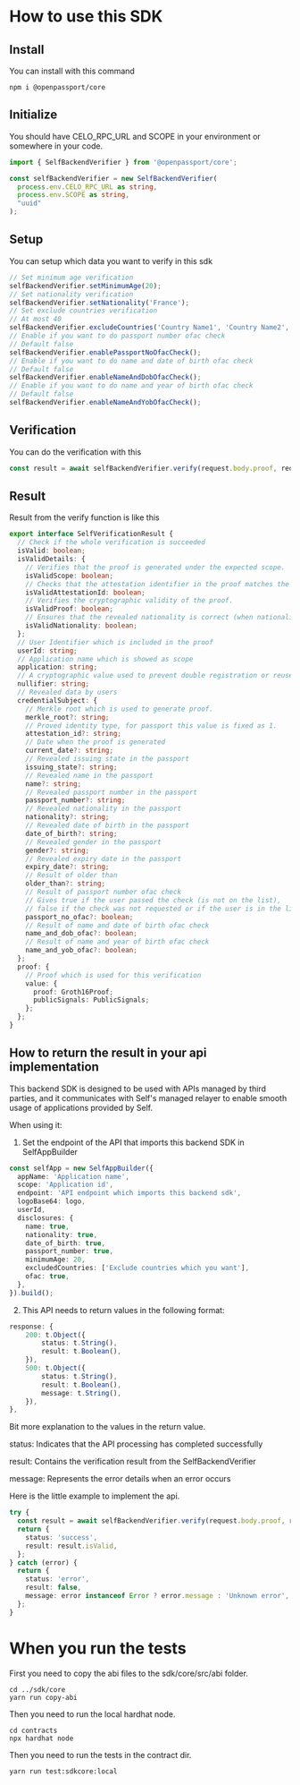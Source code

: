 # How to use this SDK

## Install

You can install with this command

```
npm i @openpassport/core
```

## Initialize

You should have CELO_RPC_URL and SCOPE in your environment or somewhere in your code.

```typescript
import { SelfBackendVerifier } from '@openpassport/core';

const selfBackendVerifier = new SelfBackendVerifier(
  process.env.CELO_RPC_URL as string,
  process.env.SCOPE as string,
  "uuid"
);
```

## Setup

You can setup which data you want to verify in this sdk

```typescript
// Set minimum age verification
selfBackendVerifier.setMinimumAge(20);
// Set nationality verification
selfBackendVerifier.setNationality('France');
// Set exclude countries verification
// At most 40
selfBackendVerifier.excludeCountries('Country Name1', 'Country Name2', 'Coutry Name3', 'etc...');
// Enable if you want to do passport number ofac check
// Default false
selfBackendVerifier.enablePassportNoOfacCheck();
// Enable if you want to do name and date of birth ofac check
// Default false
selfBackendVerifier.enableNameAndDobOfacCheck();
// Enable if you want to do name and year of birth ofac check
// Default false
selfBackendVerifier.enableNameAndYobOfacCheck();
```

## Verification

You can do the verification with this

```typescript
const result = await selfBackendVerifier.verify(request.body.proof, request.body.publicSignals);
```

## Result

Result from the verify function is like this

```typescript
export interface SelfVerificationResult {
  // Check if the whole verification is succeeded
  isValid: boolean;
  isValidDetails: {
    // Verifies that the proof is generated under the expected scope.
    isValidScope: boolean;
    // Checks that the attestation identifier in the proof matches the expected value.
    isValidAttestationId: boolean;
    // Verifies the cryptographic validity of the proof.
    isValidProof: boolean;
    // Ensures that the revealed nationality is correct (when nationality verification is enabled).
    isValidNationality: boolean;
  };
  // User Identifier which is included in the proof
  userId: string;
  // Application name which is showed as scope
  application: string;
  // A cryptographic value used to prevent double registration or reuse of the same proof.
  nullifier: string;
  // Revealed data by users
  credentialSubject: {
    // Merkle root which is used to generate proof.
    merkle_root?: string;
    // Proved identity type, for passport this value is fixed as 1.
    attestation_id?: string;
    // Date when the proof is generated
    current_date?: string;
    // Revealed issuing state in the passport
    issuing_state?: string;
    // Revealed name in the passport
    name?: string;
    // Revealed passport number in the passport
    passport_number?: string;
    // Revealed nationality in the passport
    nationality?: string;
    // Revealed date of birth in the passport
    date_of_birth?: string;
    // Revealed gender in the passport
    gender?: string;
    // Revealed expiry date in the passport
    expiry_date?: string;
    // Result of older than
    older_than?: string;
    // Result of passport number ofac check
    // Gives true if the user passed the check (is not on the list),
    // false if the check was not requested or if the user is in the list
    passport_no_ofac?: boolean;
    // Result of name and date of birth ofac check
    name_and_dob_ofac?: boolean;
    // Result of name and year of birth ofac check
    name_and_yob_ofac?: boolean;
  };
  proof: {
    // Proof which is used for this verification
    value: {
      proof: Groth16Proof;
      publicSignals: PublicSignals;
    };
  };
}
```

## How to return the result in your api implementation

This backend SDK is designed to be used with APIs managed by third parties, and it communicates with Self's managed relayer to enable smooth usage of applications provided by Self.

When using it:

1. Set the endpoint of the API that imports this backend SDK in SelfAppBuilder

```typescript
const selfApp = new SelfAppBuilder({
  appName: 'Application name',
  scope: 'Application id',
  endpoint: 'API endpoint which imports this backend sdk',
  logoBase64: logo,
  userId,
  disclosures: {
    name: true,
    nationality: true,
    date_of_birth: true,
    passport_number: true,
    minimumAge: 20,
    excludedCountries: ['Exclude countries which you want'],
    ofac: true,
  },
}).build();
```

2. This API needs to return values in the following format:

```typescript
response: {
    200: t.Object({
        status: t.String(),
        result: t.Boolean(),
    }),
    500: t.Object({
        status: t.String(),
        result: t.Boolean(),
        message: t.String(),
    }),
},
```

Bit more explanation to the values in the return value.

status: Indicates that the API processing has completed successfully

result: Contains the verification result from the SelfBackendVerifier

message: Represents the error details when an error occurs

Here is the little example to implement the api.

```typescript
try {
  const result = await selfBackendVerifier.verify(request.body.proof, request.body.publicSignals);
  return {
    status: 'success',
    result: result.isValid,
  };
} catch (error) {
  return {
    status: 'error',
    result: false,
    message: error instanceof Error ? error.message : 'Unknown error',
  };
}
```

# When you run the tests

First you need to copy the abi files to the sdk/core/src/abi folder.

```
cd ../sdk/core
yarn run copy-abi
```

Then you need to run the local hardhat node.

```
cd contracts
npx hardhat node
```

Then you need to run the tests in the contract dir.

```
yarn run test:sdkcore:local
```
